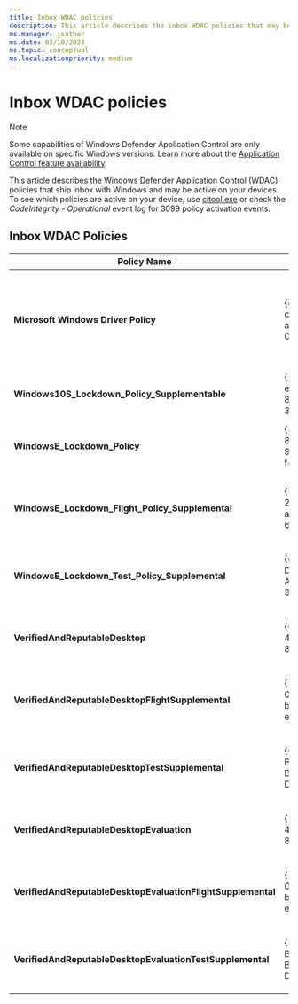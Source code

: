 ```yaml
---
title: Inbox WDAC policies
description: This article describes the inbox WDAC policies that may be active on a device.
ms.manager: jsuther
ms.date: 03/10/2023
ms.topic: conceptual
ms.localizationpriority: medium
---
```


# Inbox WDAC policies

> [!NOTE]
> Some capabilities of Windows Defender Application Control are only available on specific Windows versions. Learn more about the [Application Control feature availability](/windows/security/threat-protection/windows-defender-application-control/feature-availability).

This article describes the Windows Defender Application Control (WDAC) policies that ship inbox with Windows and may be active on your devices. To see which policies are active on your device, use [citool.exe](/windows/security/threat-protection/windows-defender-application-control/operations/citool-commands) or check the *CodeIntegrity - Operational* event log for 3099 policy activation events.

## Inbox WDAC Policies

| **Policy Name** | **Policy ID** | **Policy Type** | **Description** |
|-----------|-----------|-----------|-----------|
| **Microsoft Windows Driver Policy** | {d2bda982-ccf6-4344-ac5b-0b44427b6816} | Kernel-only Base policy | This policy blocks known [vulnerable or malicious kernel drivers](/windows/security/threat-protection/windows-defender-application-control/microsoft-recommended-driver-block-rules). It's active by default on Windows 11 22H2, [Windows in S mode](https://support.microsoft.com/windows/windows-10-and-windows-11-in-s-mode-faq-851057d6-1ee9-b9e5-c30b-93baebeebc85), [Windows 11 SE](/education/windows/windows-11-se-overview), and anywhere [memory integrity](https://support.microsoft.com/windows/core-isolation-e30ed737-17d8-42f3-a2a9-87521df09b78) (also known as hypervisor-protected code integrity (HVCI)) is on. Its policy binary file is found at `%windir%\System32\CodeIntegrity\driversipolicy.p7b` and in the EFI system partition at `<EFI System Partition>\Microsoft\Boot\driversipolicy.p7b`. |
| **Windows10S_Lockdown_Policy_Supplementable** | {5951a96a-e0b5-4d3d-8fb8-3e5b61030784} | Base policy | This policy is active on devices running [Windows in S mode](https://support.microsoft.com/windows/windows-10-and-windows-11-in-s-mode-faq-851057d6-1ee9-b9e5-c30b-93baebeebc85). Its policy binary file is found in the EFI system partition at `<EFI System Partition>\Microsoft\Boot\winsipolicy.p7b`. |
| **WindowsE_Lockdown_Policy** | {82443e1e-8a39-4b4a-96a8-f40ddc00b9f3} | Base policy | This policy is active on devices running [Windows 11 SE](/education/windows/windows-11-se-overview). Its policy binary file is found in the EFI system partition at `<EFI System Partition>\Microsoft\Boot\CIPolicies\Active\{82443e1e-8a39-4b4a-96a8-f40ddc00b9f3}.cip`. |
| **WindowsE_Lockdown_Flight_Policy_Supplemental** | {5dac656c-21ad-4a02-ab49-649917162e70} | Supplemental policy | This policy is active on devices running [Windows 11 SE](/education/windows/windows-11-se-overview) that are enrolled in the [Windows Insider](https://insider.windows.com) program. Its policy binary file is found in the EFI system partition at `<EFI System Partition>\Microsoft\Boot\CIPolicies\Active\{5dac656c-21ad-4a02-ab49-649917162e70}.cip`. |
| **WindowsE_Lockdown_Test_Policy_Supplemental** | {CDD5CB55-DB68-4D71-AA38-3DF2B6473A52} | Supplemental policy | This policy is active on devices running [Windows 11 SE](/education/windows/windows-11-se-overview) with Secure Boot disabled and TESTSIGNING on. Its policy binary file is found in the EFI system partition at `<EFI System Partition>\Microsoft\Boot\CIPolicies\Active\{CDD5CB55-DB68-4D71-AA38-3DF2B6473A52}.cip`. |
| **VerifiedAndReputableDesktop** | {0283ac0f-fff1-49ae-ada1-8a933130cad6} | Base policy | This policy is active on devices running Windows 11 with [Smart App Control](https://support.microsoft.com/topic/what-is-smart-app-control-285ea03d-fa88-4d56-882e-6698afdb7003) turned on. Its policy binary file is found at `%windir%\System32\CodeIntegrity\CIPolicies\Active\{0283ac0f-fff1-49ae-ada1-8a933130cad6}.cip`. |
| **VerifiedAndReputableDesktopFlightSupplemental** | {1678656c-05ef-481f-bc5b-ebd8c991502d} | Supplemental policy | This policy is active on devices running Windows 11 with [Smart App Control](https://support.microsoft.com/topic/what-is-smart-app-control-285ea03d-fa88-4d56-882e-6698afdb7003) turned on and enrolled in the [Windows Insider](https://insider.windows.com) program. Its policy binary file is found at `%windir%\System32\CodeIntegrity\CIPolicies\Active\{1678656c-05ef-481f-bc5b-ebd8c991502d}.cip`. |
| **VerifiedAndReputableDesktopTestSupplemental** | {0939ED82-BFD5-4D32-B58E-D31D3C49715A} | Supplemental policy | This policy is active on devices running Windows 11 with [Smart App Control](https://support.microsoft.com/topic/what-is-smart-app-control-285ea03d-fa88-4d56-882e-6698afdb7003) turned on and with Secure Boot disabled and TESTSIGNING on. Its policy binary file is found at `%windir%\System32\CodeIntegrity\CIPolicies\Active\{0939ED82-BFD5-4D32-B58E-D31D3C49715A}.cip`. |
| **VerifiedAndReputableDesktopEvaluation** | {1283ac0f-fff1-49ae-ada1-8a933130cad6} | Base policy | This policy is active on devices running Windows 11 with [Smart App Control](https://support.microsoft.com/topic/what-is-smart-app-control-285ea03d-fa88-4d56-882e-6698afdb7003) in *evaluation mode*. Its policy binary file is found at `%windir%\System32\CodeIntegrity\CIPolicies\Active\{1283ac0f-fff1-49ae-ada1-8a933130cad6}.cip`. |
| **VerifiedAndReputableDesktopEvaluationFlightSupplemental** | {2678656c-05ef-481f-bc5b-ebd8c991502d} | Supplemental policy | This policy is active on devices running Windows 11 with [Smart App Control](https://support.microsoft.com/topic/what-is-smart-app-control-285ea03d-fa88-4d56-882e-6698afdb7003) in *evaluation mode* and enrolled in the [Windows Insider](https://insider.windows.com) program. Its policy binary file is found at `%windir%\System32\CodeIntegrity\CIPolicies\Active\{2678656c-05ef-481f-bc5b-ebd8c991502d}.cip`. |
| **VerifiedAndReputableDesktopEvaluationTestSupplemental** | {1939ED82-BFD5-4D32-B58E-D31D3C49715A} | Supplemental policy | This policy is active on devices running Windows 11 with [Smart App Control](https://support.microsoft.com/topic/what-is-smart-app-control-285ea03d-fa88-4d56-882e-6698afdb7003) in *evaluation mode* and with Secure Boot disabled and TESTSIGNING on. Its policy binary file is found at `%windir%\System32\CodeIntegrity\CIPolicies\Active\{1939ED82-BFD5-4D32-B58E-D31D3C49715A}.cip`. |
